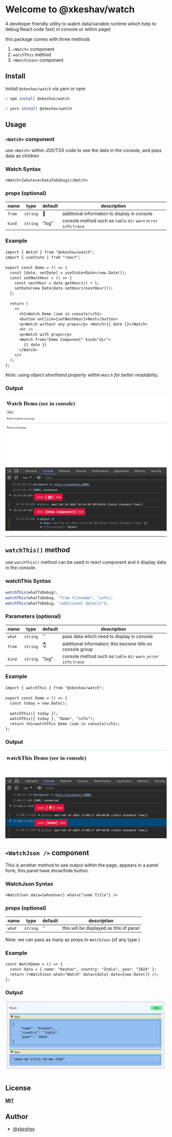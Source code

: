# Welcome to @xkeshav/watch

A developer friendly utility to watch data/variable runtime which help to debug React code fast( in console or within page)

this package comes with three methods

1. `<Watch>` component
2. `watchThis` method
3. `<WatchJson>` component

## Install

Install `@xkeshav/watch` via yarn or npm

```sh
> npm install @xkeshav/watch
```

```sh
> yarn install @xkeshav/watch
```

## Usage

### `<Watch>` component

use `<Watch>` within JSX/TSX code to see the data in the console, and pass data as children

### Watch Syntax

```tsx
<Watch>{whateverDataToDebug}</Watch>
```

### props (optional)

| name   | type     | default | description                                                        |
| ------ | -------- | ------- | ------------------------------------------------------------------ |
| `from` | `string` | **👀**  | additional information to display in console                       |
| `kind` | `string` | "log"   | console method such as `table` `dir` `warn` `error` `info` `trace` |

### Example

```tsx
import { Watch } from "@xkeshav/watch";
import { useState } from "react";

export const Demo = () => {
  const [date, setDate] = useState<Date>(new Date());
  const setNextHour = () => {
    const nextHour = date.getHours() + 1;
    setDate(new Date(date.setHours(nextHour)));
  };

  return (
    <>
      <h1>Watch Demo (see in console)</h1>
      <button onClick={setNextHour}>Next</button>
      <p>Watch without any props</p> <Watch>{{ date }}</Watch>
      <hr />
      <p>Watch with props</p>
      <Watch from="Demo Component" kind="dir">
        {{ date }}
      </Watch>
    </>
  );
};
```

_Note: using object shorthand property within `Watch` for better readability._

### Output

![Watch Demo](assets/images/watch_demo.png)

---

## `watchThis()` method

use `watchThis()` method can be used in react component and it display data in the console.

### watchThis Syntax

```js
watchThis(whatToDebug);
watchThis(whatToDebug, "from filename", "info);
watchThis(whatToDebug, "additional details");
```

### Parameters (optional)

| name   | type     | default | description                                                         |
| ------ | -------- | ------- | ------------------------------------------------------------------- |
| `what` | `string` | ''      | pass data which need to display in console                          |
| `from` | `string` | **👇**  | additional information; this become title on console group          |
| `kind` | `string` | "log"   | console method such as `table` `dir` `warn` ,`error` `info` `trace` |

### Example

```tsx
import { watchThis } from "@xkeshav/watch";

export const Demo = () => {
  const today = new Date();

  watchThis({ today });
  watchThis({ today }, "Demo", "info");
  return <h1>watchThis Demo (see in console)</h1>;
};
```

### Output

![watchThis Demo](assets/images/watchThis_demo.png)

## `<WatchJson />` component

This is another method to see output within the page, appears in a panel form, this panel have show/hide button.

### WatchJson Syntax

```tsx
<WatchJson data={whatever} what={"some Title"} />
```

### props (optional)

| name   | type     | default | description                              |
| ------ | -------- | ------- | ---------------------------------------- |
| `what` | `string` | ''      | this will be displayed as title of panel |

Note: we can pass as many as props to `WatchJson` (of any type )

### Example

```tsx
const WatchDemo = () => {
  const data = { name: "Keshav", country: "India", year: "2024" };
  return (<WatchJson what="Watch" data={data} date={new Date()} />;
};
```

### Output

![WatchJson Demo](assets/images/watchJson_demo.png)

## License

[**MIT**](https://github.com/xkeshav/watch/blob/main/LICENSE)

## Author

- [_@xkeshav_](https://twitter.com/xkeshav)
